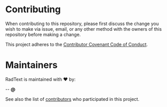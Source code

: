 # Contributing

When contributing to this repository, please first discuss the change you wish to make via issue, email, or any other method with the owners of this repository before making a change. 

This project adheres to the [Contributor Covenant Code of Conduct](http://contributor-covenant.org/). 

# Maintainers

RadText is maintained with :heart: by:

-- **@**

See also the list of [contributors]() who participated in this project.